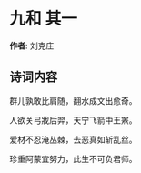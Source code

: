 # 九和  其一

**作者**: 刘克庄

## 诗词内容

群儿孰敢比肩随，翻水成文出愈奇。

人欲关弓戕后羿，天宁飞箭中王罴。

爱材不忍淹丛棘，去恶真如斩乱丝。

珍重阿蒙宜努力，此生不可负君师。

